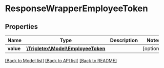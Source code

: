 # ResponseWrapperEmployeeToken

## Properties
Name | Type | Description | Notes
------------ | ------------- | ------------- | -------------
**value** | [**\Tripletex\Model\EmployeeToken**](EmployeeToken.md) |  | [optional] 

[[Back to Model list]](../README.md#documentation-for-models) [[Back to API list]](../README.md#documentation-for-api-endpoints) [[Back to README]](../README.md)


